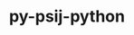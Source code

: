 ---
title: "py-psij-python"
layout: cache
categories: [package, develop-2024-02-04]
meta: {"versions": ["0.1.0.post2"], "compilers": ["gcc@=11.4.0", "gcc@=9.4.0", "oneapi@=2024.0.0"], "oss": ["ubuntu20.04", "ubuntu22.04"], "platforms": ["linux"], "targets": ["neoverse_v1", "neoverse_v2", "ppc64le", "x86_64_v3"], "stacks": ["e4s", "e4s-neoverse-v2", "e4s-neoverse_v1", "e4s-oneapi", "e4s-power", "root"], "num_specs": 5, "num_specs_by_stack": {"root": 5, "e4s-neoverse_v1": 1, "e4s-power": 1, "e4s": 1, "e4s-neoverse-v2": 1, "e4s-oneapi": 1}}
spec_details: [{"hash": "5pspf76ryrod5c6adhbrts2fua45iz5z", "compiler": "gcc@=11.4.0", "versions": ["0.1.0.post2"], "os": "ubuntu20.04", "platform": "linux", "target": "neoverse_v1", "variants": ["build_system=python_pip"], "stacks": ["root", "e4s-neoverse_v1"], "size": "-", "tarball": "https://binaries.spack.io/develop-2024-02-04/build_cache/linux-ubuntu20.04-neoverse_v1/gcc-11.4.0/py-psij-python-0.1.0.post2/linux-ubuntu20.04-neoverse_v1-gcc-11.4.0-py-psij-python-0.1.0.post2-5pspf76ryrod5c6adhbrts2fua45iz5z.spack"}, {"hash": "6tnixhcxtef6benjjvw3llvqfbfmht42", "compiler": "gcc@=9.4.0", "versions": ["0.1.0.post2"], "os": "ubuntu20.04", "platform": "linux", "target": "ppc64le", "variants": ["build_system=python_pip"], "stacks": ["e4s-power", "root"], "size": "-", "tarball": "https://binaries.spack.io/develop-2024-02-04/build_cache/linux-ubuntu20.04-ppc64le/gcc-9.4.0/py-psij-python-0.1.0.post2/linux-ubuntu20.04-ppc64le-gcc-9.4.0-py-psij-python-0.1.0.post2-6tnixhcxtef6benjjvw3llvqfbfmht42.spack"}, {"hash": "6tma7trlctrft5ywun7yu6vph2ig3v55", "compiler": "gcc@=11.4.0", "versions": ["0.1.0.post2"], "os": "ubuntu20.04", "platform": "linux", "target": "x86_64_v3", "variants": ["build_system=python_pip"], "stacks": ["e4s", "root"], "size": "-", "tarball": "https://binaries.spack.io/develop-2024-02-04/build_cache/linux-ubuntu20.04-x86_64_v3/gcc-11.4.0/py-psij-python-0.1.0.post2/linux-ubuntu20.04-x86_64_v3-gcc-11.4.0-py-psij-python-0.1.0.post2-6tma7trlctrft5ywun7yu6vph2ig3v55.spack"}, {"hash": "f2pxs7ph7s4nyyswf5h7xezq6m74h4nw", "compiler": "gcc@=11.4.0", "versions": ["0.1.0.post2"], "os": "ubuntu22.04", "platform": "linux", "target": "neoverse_v2", "variants": ["build_system=python_pip"], "stacks": ["root", "e4s-neoverse-v2"], "size": "-", "tarball": "https://binaries.spack.io/develop-2024-02-04/build_cache/linux-ubuntu22.04-neoverse_v2/gcc-11.4.0/py-psij-python-0.1.0.post2/linux-ubuntu22.04-neoverse_v2-gcc-11.4.0-py-psij-python-0.1.0.post2-f2pxs7ph7s4nyyswf5h7xezq6m74h4nw.spack"}, {"hash": "o6yc6g4vbomgyocxuz6zr262fkaviyrb", "compiler": "oneapi@=2024.0.0", "versions": ["0.1.0.post2"], "os": "ubuntu22.04", "platform": "linux", "target": "x86_64_v3", "variants": ["build_system=python_pip"], "stacks": ["e4s-oneapi", "root"], "size": "-", "tarball": "https://binaries.spack.io/develop-2024-02-04/build_cache/linux-ubuntu22.04-x86_64_v3/oneapi-2024.0.0/py-psij-python-0.1.0.post2/linux-ubuntu22.04-x86_64_v3-oneapi-2024.0.0-py-psij-python-0.1.0.post2-o6yc6g4vbomgyocxuz6zr262fkaviyrb.spack"}]
---